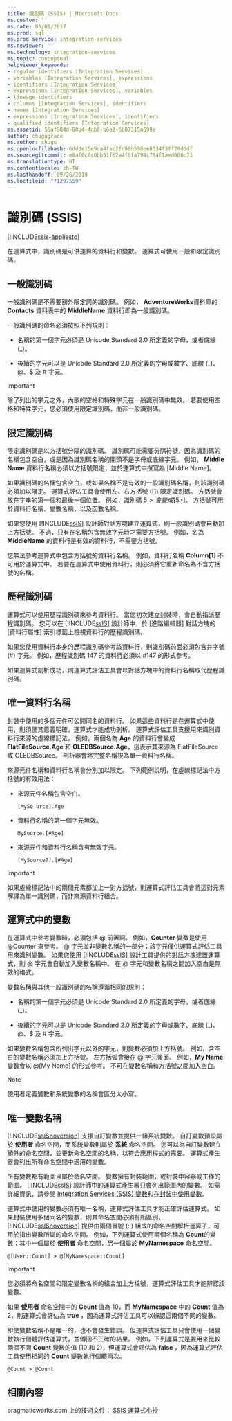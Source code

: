 ```yaml
---
title: 識別碼 (SSIS) | Microsoft Docs
ms.custom: ''
ms.date: 03/01/2017
ms.prod: sql
ms.prod_service: integration-services
ms.reviewer: ''
ms.technology: integration-services
ms.topic: conceptual
helpviewer_keywords:
- regular identifiers [Integration Services]
- variables [Integration Services], expressions
- identifiers [Integration Services]
- expressions [Integration Services], variables
- lineage identifiers
- columns [Integration Services], identifiers
- names [Integration Services]
- expressions [Integration Services], identifiers
- qualified identifiers [Integration Services]
ms.assetid: 56af984d-88b4-4db8-b6a2-6b07315a699e
author: chugugrace
ms.author: chugu
ms.openlocfilehash: 6ddde15e9ca4fac2fd98b598ee8334f3ff28d6df
ms.sourcegitcommit: e8af8cfc0bb51f62a4f0fa794c784f1aed006c71
ms.translationtype: HT
ms.contentlocale: zh-TW
ms.lasthandoff: 09/26/2019
ms.locfileid: "71297559"
---
```

# <a name="identifiers-ssis"></a>識別碼 (SSIS)

[!INCLUDE[ssis-appliesto](../../includes/ssis-appliesto-ssvrpluslinux-asdb-asdw-xxx.md)]


  在運算式中，識別碼是可供運算的資料行和變數。 運算式可使用一般和限定識別碼。  
  
## <a name="regular-identifiers"></a>一般識別碼  
 一般識別碼是不需要額外限定詞的識別碼。 例如， **AdventureWorks**資料庫的 **Contacts** 資料表中的 **MiddleName** 資料行即為一般識別碼。  
  
 一般識別碼的命名必須按照下列規則：  
  
-   名稱的第一個字元必須是 Unicode Standard 2.0 所定義的字母，或者底線 (_)。  
  
-   後續的字元可以是 Unicode Standard 2.0 所定義的字母或數字、底線 (_)、\@、$ 及 # 字元。  
  
> [!IMPORTANT]  
>  除了列出的字元之外，內嵌的空格和特殊字元在一般識別碼中無效。 若要使用空格和特殊字元，您必須使用限定識別碼，而非一般識別碼。  
  
## <a name="qualified-identifiers"></a>限定識別碼  
 限定識別碼是以方括號分隔的識別碼。 識別碼可能需要分隔符號，因為識別碼的名稱包含空白，或是因為識別碼名稱的開頭不是字母或底線字元。 例如， **Middle Name** 資料行名稱必須以方括號限定，並於運算式中撰寫為 [Middle Name]。  
  
 如果識別碼的名稱包含空白，或如果名稱不是有效的一般識別碼名稱，則該識別碼必須加以限定。 運算式評估工具會使用左、右方括號 ([]) 限定識別碼。 方括號會放在字串的第一個和最後一個位置。 例如，識別碼 5$> 會變成 [5$>]。 方括號可用於資料行名稱、變數名稱，以及函數名稱。  
  
 如果您使用 [!INCLUDE[ssIS](../../includes/ssis-md.md)] 設計師對話方塊建立運算式，則一般識別碼會自動加上方括號。 不過，只有在名稱包含無效字元時才需要方括號。 例如，名為 **MiddleName** 的資料行是有效的資料行，不需要方括號。  
  
 您無法參考運算式中包含方括號的資料行名稱。 例如，資料行名稱 **Column[1]** 不可用於運算式中。 若要在運算式中使用資料行，則必須將它重新命名為不含方括號的名稱。  
  
## <a name="lineage-identifiers"></a>歷程識別碼  
 運算式可以使用歷程識別碼來參考資料行。 當您初次建立封裝時，會自動指派歷程識別碼。 您可以在 [!INCLUDE[ssIS](../../includes/ssis-md.md)] 設計師中，於 [進階編輯器]  對話方塊的 [資料行屬性]  索引標籤上檢視資料行的歷程識別碼。  
  
 如果您使用資料行本身的歷程識別碼參考該資料行，則識別碼前面必須包含井字號 (#) 字元。 例如，歷程識別碼 147 的資料行必須以 #147 的形式參考。  
  
 如果運算式剖析成功，則運算式評估工具會以對話方塊中的資料行名稱取代歷程識別碼。  
  
## <a name="unique-column-names"></a>唯一資料行名稱  
 封裝中使用的多個元件可公開同名的資料行。 如果這些資料行是在運算式中使用，則須使其意義明確，運算式才能成功剖析。 運算式評估工具支援用來識別資料行來源的虛線標記法。 例如，兩個名為 **Age** 的資料行會變成 **FlatFileSource.Age** 和 **OLEDBSource.Age**，這表示其來源為 FlatFileSource 或 OLEDBSource。 剖析器會將完整名稱視為單一資料行名稱。  
  
 來源元件名稱和資料行名稱會分別加以限定。 下列範例說明，在虛線標記法中方括號的有效用法：  
  
-   來源元件名稱包含空白。  
  
    ```  
    [MySo urce].Age  
    ```  
  
-   資料行名稱的第一個字元無效。  
  
    ```  
    MySource.[#Age]  
    ```  
  
-   來源元件和資料行名稱含有無效字元。  
  
    ```  
    [MySource?].[#Age]  
    ```  
  
> [!IMPORTANT]  
>  如果虛線標記法中的兩個元素都加上一對方括號，則運算式評估工具會將這對元素解譯為單一識別碼，而非來源資料行組合。  
  
## <a name="variables-in-expressions"></a>運算式中的變數  
 在運算式中參考變數時，必須包括 \@ 前置詞。 例如，**Counter** 變數是使用 \@Counter 來參考。 \@ 字元並非變數名稱的一部分；該字元僅供運算式評估工具用來識別變數。 如果您使用 [!INCLUDE[ssIS](../../includes/ssis-md.md)] 設計工具提供的對話方塊建置運算式，則 \@ 字元會自動加入變數名稱中。 在 \@ 字元和變數名稱之間加入空白是無效的格式。  
  
 變數名稱與其他一般識別碼的名稱遵循相同的規則：  
  
-   名稱的第一個字元必須是 Unicode Standard 2.0 所定義的字母，或者底線 (_)。  
  
-   後續的字元可以是 Unicode Standard 2.0 所定義的字母或數字、底線 (_)、\@、$ 及 # 字元。  
  
 如果變數名稱包含所列出字元以外的字元，則變數必須加上方括號。 例如，含空白的變數名稱必須加上方括號。 左方括弧會接在 \@ 字元後面。 例如，**My Name** 變數會以 \@[My Name] 的形式參考。 不可在變數名稱和方括號之間加入空白。  
  
> [!NOTE]  
>  使用者定義變數和系統變數的名稱會區分大小寫。  
  
## <a name="unique-variable-names"></a>唯一變數名稱  
 [!INCLUDE[ssISnoversion](../../includes/ssisnoversion-md.md)] 支援自訂變數並提供一組系統變數。 自訂變數預設屬於 **使用者** 命名空間，而系統變數則屬於 **系統** 命名空間。 您可以為自訂變數建立額外的命名空間，並更新命名空間的名稱，以符合應用程式的需要。 運算式產生器會列出所有命名空間中適用的變數。  
  
 所有變數都有範圍且屬於命名空間。 變數擁有封裝範圍，或封裝中容器或工作的範圍。 [!INCLUDE[ssIS](../../includes/ssis-md.md)] 設計師中的運算式產生器只會列出範圍內的變數。 如需詳細資訊，請參閱 [Integration Services &#40;SSIS&#41; 變數](../../integration-services/integration-services-ssis-variables.md)和[在封裝中使用變數](https://msdn.microsoft.com/library/7742e92d-46c5-4cc4-b9a3-45b688ddb787)。  
  
 運算式中使用的變數必須有唯一名稱，運算式評估工具才能正確評估運算式。 如果封裝使用多個同名的變數，則其命名空間必須有所區別。 [!INCLUDE[ssISnoversion](../../includes/ssisnoversion-md.md)] 提供由兩個冒號 (::) 組成的命名空間解析運算子，可用於指出變數所屬的命名空間。 例如，下列運算式使用兩個名稱為 **Count**的變數；其中一個屬於 **使用者** 命名空間，另一個屬於 **MyNamespace** 命名空間。  
  
```  
@[User::Count] > @[MyNamespace::Count]  
```  
  
> [!IMPORTANT]  
>  您必須將命名空間和限定變數名稱的組合加上方括號，運算式評估工具才能辨認該變數。  
  
 如果 **使用者** 命名空間中的 **Count** 值為 10，而 **MyNamespace** 中的 **Count** 值為 2，則運算式會評估為 **true** ，因為運算式評估工具可以辨認這兩個不同的變數。  
  
 即使變數名稱不是唯一的，也不會發生錯誤。 但運算式評估工具只會使用一個變數執行個體評估運算式，並傳回不正確的結果。 例如，下列運算式是要用來比較兩個不同 **Count** 變數的值 (10 和 2)，但運算式會評估為 **false** ，因為運算式評估工具使用相同的 **Count** 變數執行個體兩次。  
  
```  
@Count > @Count  
```  
  
## <a name="related-content"></a>相關內容  
 pragmaticworks.com 上的技術文件： [SSIS 運算式小抄](https://go.microsoft.com/fwlink/?LinkId=746575)  
  
  
